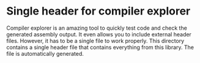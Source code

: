 # Single header for compiler explorer

Compiler explorer is an amazing tool to quickly test code and check the generated assembly output. It even allows you to include external header files. However, it has to be a single file to work properly. This directory contains a single header file that contains everything from this library. The file is automatically generated.

